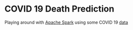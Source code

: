 # COVID 19 Death Prediction

Playing around with [Apache Spark](https://spark.apache.org) using some COVID 19 [data](https://www.kaggle.com/datasets/abdalrahmanshahrour/covid-19-death-prediction)

